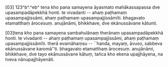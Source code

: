 [03] 123^b^.^eb^ tena kho pana samayena āyasmato mahākassapassa dve upasampadāpekkhā honti. te  vivadanti -- ahaṃ paṭhamaṃ upasampajjissāmi, ahaṃ paṭhamaṃ upasampajjissāmīti. bhagavato  etamatthaṃ ārocesuṃ. anujānāmi, bhikkhave, dve ekānussāvane kātunti.

[03]tena kho pana samayena sambahulānaṃ therānaṃ upasampadāpekkhā honti. te vivadanti -- ahaṃ  paṭhamaṃ upasampajjissāmi, ahaṃ paṭhamaṃ upasampajjissāmīti. therā evamāhaṃsu -- ``handa,  mayaṃ, āvuso, sabbeva ekānussāvane karomā''ti. bhagavato etamatthaṃ ārocesuṃ.  anujānāmi, bhikkhave, dve tayo ekānussāvane kātuṃ, tañca kho ekena upajjhāyena,  na tveva nānupajjhāyenāti.